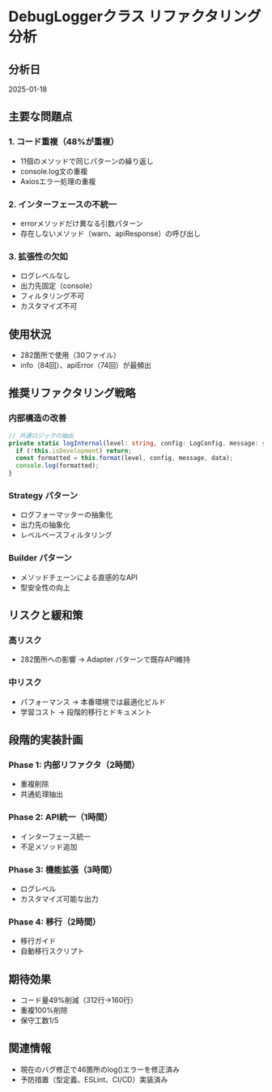 # DebugLoggerクラス リファクタリング分析

## 分析日
2025-01-18

## 主要な問題点

### 1. コード重複（48%が重複）
- 11個のメソッドで同じパターンの繰り返し
- console.log文の重複
- Axiosエラー処理の重複

### 2. インターフェースの不統一
- errorメソッドだけ異なる引数パターン
- 存在しないメソッド（warn、apiResponse）の呼び出し

### 3. 拡張性の欠如
- ログレベルなし
- 出力先固定（console）
- フィルタリング不可
- カスタマイズ不可

## 使用状況
- 282箇所で使用（30ファイル）
- info（84回）、apiError（74回）が最頻出

## 推奨リファクタリング戦略

### 内部構造の改善
```typescript
// 共通ロジックの抽出
private static logInternal(level: string, config: LogConfig, message: string, data?: any) {
  if (!this.isDevelopment) return;
  const formatted = this.format(level, config, message, data);
  console.log(formatted);
}
```

### Strategy パターン
- ログフォーマッターの抽象化
- 出力先の抽象化
- レベルベースフィルタリング

### Builder パターン
- メソッドチェーンによる直感的なAPI
- 型安全性の向上

## リスクと緩和策

### 高リスク
- 282箇所への影響 → Adapter パターンで既存API維持

### 中リスク
- パフォーマンス → 本番環境では最適化ビルド
- 学習コスト → 段階的移行とドキュメント

## 段階的実装計画

### Phase 1: 内部リファクタ（2時間）
- 重複削除
- 共通処理抽出

### Phase 2: API統一（1時間）
- インターフェース統一
- 不足メソッド追加

### Phase 3: 機能拡張（3時間）
- ログレベル
- カスタマイズ可能な出力

### Phase 4: 移行（2時間）
- 移行ガイド
- 自動移行スクリプト

## 期待効果
- コード量49%削減（312行→160行）
- 重複100%削除
- 保守工数1/5

## 関連情報
- 現在のバグ修正で46箇所のlog()エラーを修正済み
- 予防措置（型定義、ESLint、CI/CD）実装済み